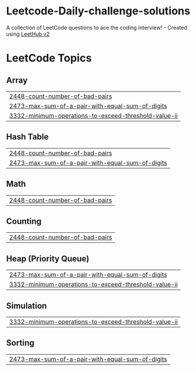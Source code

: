 # Leetcode-Daily-challenge-solutions
A collection of LeetCode questions to ace the coding interview! - Created using [LeetHub v2](https://github.com/arunbhardwaj/LeetHub-2.0)

<!---LeetCode Topics Start-->
# LeetCode Topics
## Array
|  |
| ------- |
| [2448-count-number-of-bad-pairs](https://github.com/AhmedSelim04/Leetcode-Daily-challenge-solutions/tree/master/2448-count-number-of-bad-pairs) |
| [2473-max-sum-of-a-pair-with-equal-sum-of-digits](https://github.com/AhmedSelim04/Leetcode-Daily-challenge-solutions/tree/master/2473-max-sum-of-a-pair-with-equal-sum-of-digits) |
| [3332-minimum-operations-to-exceed-threshold-value-ii](https://github.com/AhmedSelim04/Leetcode-Daily-challenge-solutions/tree/master/3332-minimum-operations-to-exceed-threshold-value-ii) |
## Hash Table
|  |
| ------- |
| [2448-count-number-of-bad-pairs](https://github.com/AhmedSelim04/Leetcode-Daily-challenge-solutions/tree/master/2448-count-number-of-bad-pairs) |
| [2473-max-sum-of-a-pair-with-equal-sum-of-digits](https://github.com/AhmedSelim04/Leetcode-Daily-challenge-solutions/tree/master/2473-max-sum-of-a-pair-with-equal-sum-of-digits) |
## Math
|  |
| ------- |
| [2448-count-number-of-bad-pairs](https://github.com/AhmedSelim04/Leetcode-Daily-challenge-solutions/tree/master/2448-count-number-of-bad-pairs) |
## Counting
|  |
| ------- |
| [2448-count-number-of-bad-pairs](https://github.com/AhmedSelim04/Leetcode-Daily-challenge-solutions/tree/master/2448-count-number-of-bad-pairs) |
## Heap (Priority Queue)
|  |
| ------- |
| [2473-max-sum-of-a-pair-with-equal-sum-of-digits](https://github.com/AhmedSelim04/Leetcode-Daily-challenge-solutions/tree/master/2473-max-sum-of-a-pair-with-equal-sum-of-digits) |
| [3332-minimum-operations-to-exceed-threshold-value-ii](https://github.com/AhmedSelim04/Leetcode-Daily-challenge-solutions/tree/master/3332-minimum-operations-to-exceed-threshold-value-ii) |
## Simulation
|  |
| ------- |
| [3332-minimum-operations-to-exceed-threshold-value-ii](https://github.com/AhmedSelim04/Leetcode-Daily-challenge-solutions/tree/master/3332-minimum-operations-to-exceed-threshold-value-ii) |
## Sorting
|  |
| ------- |
| [2473-max-sum-of-a-pair-with-equal-sum-of-digits](https://github.com/AhmedSelim04/Leetcode-Daily-challenge-solutions/tree/master/2473-max-sum-of-a-pair-with-equal-sum-of-digits) |
<!---LeetCode Topics End-->